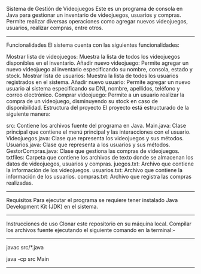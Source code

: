 Sistema de Gestión de Videojuegos
Este es un programa de consola en Java para gestionar un inventario de videojuegos, usuarios y compras. Permite realizar diversas operaciones como agregar nuevos videojuegos, usuarios, realizar compras, entre otros.

---------------------------------------------------------------------------------------------------------------------
Funcionalidades
El sistema cuenta con las siguientes funcionalidades:

Mostrar lista de videojuegos: Muestra la lista de todos los videojuegos disponibles en el inventario.
Añadir nuevo videojuego: Permite agregar un nuevo videojuego al inventario especificando su nombre, consola, estado y stock.
Mostrar lista de usuarios: Muestra la lista de todos los usuarios registrados en el sistema.
Añadir nuevo usuario: Permite agregar un nuevo usuario al sistema especificando su DNI, nombre, apellidos, teléfono y correo electrónico.
Comprar videojuego: Permite a un usuario realizar la compra de un videojuego, disminuyendo su stock en caso de disponibilidad.
Estructura del proyecto
El proyecto está estructurado de la siguiente manera:

src: Contiene los archivos fuente del programa en Java.
Main.java: Clase principal que contiene el menú principal y las interacciones con el usuario.
Videojuegos.java: Clase que representa los videojuegos y sus métodos.
Usuarios.java: Clase que representa a los usuarios y sus métodos.
GestorCompras.java: Clase que gestiona las compras de videojuegos.
txtfiles: Carpeta que contiene los archivos de texto donde se almacenan los datos de videojuegos, usuarios y compras.
juegos.txt: Archivo que contiene la información de los videojuegos.
usuarios.txt: Archivo que contiene la información de los usuarios.
compras.txt: Archivo que registra las compras realizadas.

---------------------------------------------------------------------------------------------------------------------

Requisitos
Para ejecutar el programa se requiere tener instalado Java Development Kit (JDK) en el sistema.

---------------------------------------------------------------------------------------------------------------------

Instrucciones de uso
Clonar este repositorio en su máquina local.
Compilar los archivos fuente ejecutando el siguiente comando en la terminal:-

-------------------------------------
    
javac src/*.java

java -cp src Main

------------------------------------
